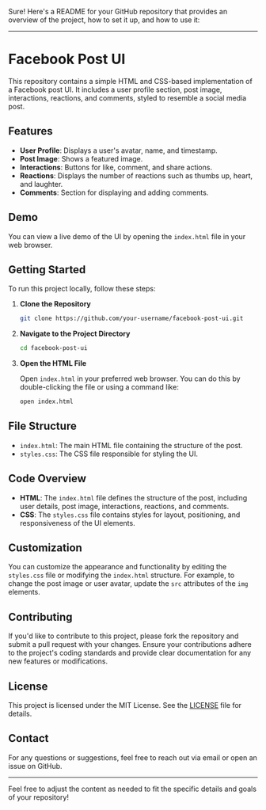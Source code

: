 Sure! Here's a README for your GitHub repository that provides an overview of the project, how to set it up, and how to use it:

---

# Facebook Post UI

This repository contains a simple HTML and CSS-based implementation of a Facebook post UI. It includes a user profile section, post image, interactions, reactions, and comments, styled to resemble a social media post.

## Features

- **User Profile**: Displays a user's avatar, name, and timestamp.
- **Post Image**: Shows a featured image.
- **Interactions**: Buttons for like, comment, and share actions.
- **Reactions**: Displays the number of reactions such as thumbs up, heart, and laughter.
- **Comments**: Section for displaying and adding comments.

## Demo

You can view a live demo of the UI by opening the `index.html` file in your web browser.

## Getting Started

To run this project locally, follow these steps:

1. **Clone the Repository**

   ```bash
   git clone https://github.com/your-username/facebook-post-ui.git
   ```

2. **Navigate to the Project Directory**

   ```bash
   cd facebook-post-ui
   ```

3. **Open the HTML File**

   Open `index.html` in your preferred web browser. You can do this by double-clicking the file or using a command like:

   ```bash
   open index.html
   ```

## File Structure

- `index.html`: The main HTML file containing the structure of the post.
- `styles.css`: The CSS file responsible for styling the UI.

## Code Overview

- **HTML**: The `index.html` file defines the structure of the post, including user details, post image, interactions, reactions, and comments.
- **CSS**: The `styles.css` file contains styles for layout, positioning, and responsiveness of the UI elements.

## Customization

You can customize the appearance and functionality by editing the `styles.css` file or modifying the `index.html` structure. For example, to change the post image or user avatar, update the `src` attributes of the `img` elements.

## Contributing

If you'd like to contribute to this project, please fork the repository and submit a pull request with your changes. Ensure your contributions adhere to the project's coding standards and provide clear documentation for any new features or modifications.

## License

This project is licensed under the MIT License. See the [LICENSE](LICENSE) file for details.

## Contact

For any questions or suggestions, feel free to reach out via email or open an issue on GitHub.

---

Feel free to adjust the content as needed to fit the specific details and goals of your repository!
